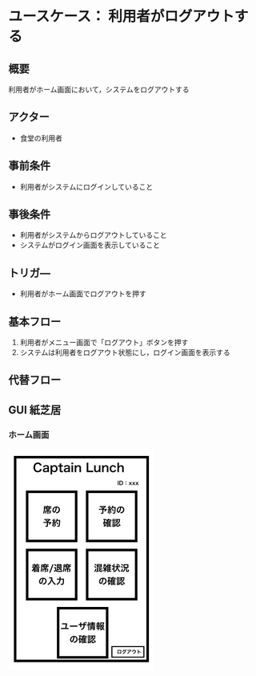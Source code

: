 # ユースケース： 利用者がログアウトする

## 概要

利用者がホーム画面において，システムをログアウトする

## アクター

- 食堂の利用者

## 事前条件

- 利用者がシステムにログインしていること

## 事後条件

- 利用者がシステムからログアウトしていること
- システムがログイン画面を表示していること

## トリガ―

- 利用者がホーム画面でログアウトを押す

## 基本フロー

1. 利用者がメニュー画面で「ログアウト」ボタンを押す
2. システムは利用者をログアウト状態にし，ログイン画面を表示する

## 代替フロー

## GUI 紙芝居

### ホーム画面

<img src="./picture/Home.png">
